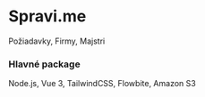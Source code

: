 # Spravi.me
Požiadavky, Firmy, Majstri

### Hlavné package
Node.js, Vue 3, TailwindCSS, Flowbite, Amazon S3